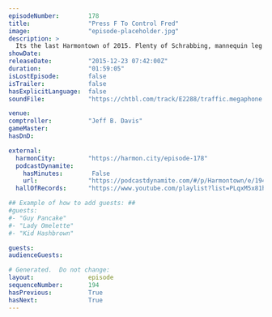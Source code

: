 ```yaml
---
episodeNumber:        178
title:                "Press F To Control Fred"
image:                "episode-placeholder.jpg"
description: >
  Its the last Harmontown of 2015. Plenty of Schrabbing, mannequin leg fetishes, cartoon pornography and we meet Fred, a video game instruction manual artist. Thanks for listening everyone! We will see you in 2016! watch the video at harmontown.com/live
showDate:             
releaseDate:          "2015-12-23 07:42:00Z"
duration:             "01:59:05"
isLostEpisode:        false
isTrailer:            false
hasExplicitLanguage:  false
soundFile:            "https://chtbl.com/track/E2288/traffic.megaphone.fm/STA7052337107.mp3?updated=1560815017"

venue:                
comptroller:          "Jeff B. Davis"
gameMaster:           
hasDnD:               

external:
  harmonCity:         "https://harmon.city/episode-178"
  podcastDynamite:
    hasMinutes:        False
    url:              "https://podcastdynamite.com/#/p/Harmontown/e/194/178"
  hallOfRecords:      "https://www.youtube.com/playlist?list=PLqxM5x81hNOYlY-xjObhrEhEMpC8ayEdB"

## Example of how to add guests: ##
#guests:
#- "Guy Pancake"
#- "Lady Omelette"
#- "Kid Hashbrown"

guests:
audienceGuests:

# Generated.  Do not change:
layout:               episode
sequenceNumber:       194
hasPrevious:          True
hasNext:              True
---
```


<!-- The episode description will be rendered here -->
<!-- Add your content below here -->

